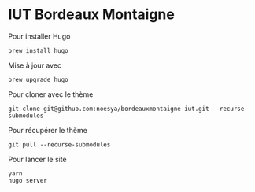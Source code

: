 # IUT Bordeaux Montaigne

Pour installer Hugo
```
brew install hugo
```
Mise à jour avec
```
brew upgrade hugo
```


Pour cloner avec le thème
```
git clone git@github.com:noesya/bordeauxmontaigne-iut.git --recurse-submodules
```
Pour récupérer le thème
```
git pull --recurse-submodules
```


Pour lancer le site
```
yarn
hugo server
```
